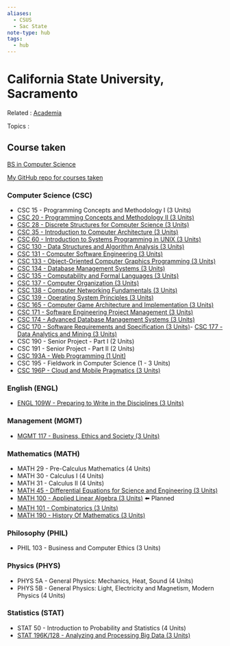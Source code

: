 ```yaml
---
aliases:
  - CSUS
  - Sac State
note-type: hub
tags:
  - hub
---
```


# California State University, Sacramento

Related : [Academia](Academia.md)

Topics :

## Course taken

[BS in Computer Science](https://catalog.csus.edu/colleges/engineering-computer-science/computer-science/bs-in-computer-science/)

[My GitHub repo for courses taken](https://github.com/matt2ology/csus-computer-science-csc)

### Computer Science (CSC)

- CSC 15 - Programming Concepts and Methodology I (3 Units)
- [CSC 20 - Programming Concepts and Methodology II (3 Units)](https://github.com/matt2ology/csus-computer-science-csc/tree/main/csc20-programming-concepts-and-methodology-II)
- [CSC 28 - Discrete Structures for Computer Science (3 Units)](https://github.com/matt2ology/csus-computer-science-csc/tree/main/csc28-discrete-structures-for-computer-science)
- [CSC 35 - Introduction to Computer Architecture (3 Units)](https://github.com/matt2ology/csus-computer-science-csc/tree/main/csc35-introduction-to-computer-architecture)
- [CSC 60 - Introduction to Systems Programming in UNIX (3 Units)](https://github.com/matt2ology/csus-computer-science-csc/tree/main/csc60-introduction-to-systems-programming-in-unix)
- [CSC 130 - Data Structures and Algorithm Analysis (3 Units)](https://github.com/matt2ology/csus-computer-science-csc/tree/main/csc130-data-structures-and-algorithm-analysis)
- [CSC 131 - Computer Software Engineering (3 Units)](https://github.com/matt2ology/csus-computer-science-csc/tree/main/csc131-computer-software-engineering)
- [CSC 133 - Object-Oriented Computer Graphics Programming (3 Units)](https://github.com/matt2ology/csc133-obj-oriented-cmptr-graph)
- [CSC 134 - Database Management Systems (3 Units)](https://github.com/matt2ology/csus-computer-science-csc/tree/main/csc134-database-management-systems)
- [CSC 135 - Computability and Formal Languages (3 Units)](https://github.com/matt2ology/csus-computer-science-csc/tree/main/csc135-computability-and-formal-lang)
- [CSC 137 - Computer Organization (3 Units)](https://github.com/matt2ology/csus-computer-science-csc/tree/main/csc137-computer-organization)
- [CSC 138 - Computer Networking Fundamentals (3 Units)](https://github.com/matt2ology/csus-computer-science-csc/tree/main/csc138-computer-networks-and-internets)
- [CSC 139 - Operating System Principles (3 Units)](https://github.com/matt2ology/csc139-operating-system-principles)
- [CSC 165 - Computer Game Architecture and Implementation (3 Units)](https://github.com/matt2ology/csc165-computer-game-architecture-and-Implementation)
- [CSC 171 - Software Engineering Project Management (3 Units)](https://github.com/matt2ology/csc171-software-engineering-project-management)
- [CSC 174 - Advanced Database Management Systems (3 Units)](https://github.com/matt2ology/csc174-advanced-database-management-Systems)
- [CSC 170 - Software Requirements and Specification (3 Units)](https://github.com/matt2ology/csus-computer-science-csc/tree/main/csc170-software-requiremnt-and-specification)- [CSC 177 - Data Analytics and Mining (3 Units)](https://github.com/matt2ology/csc177-data-analytics-and-mining)
- CSC 190 - Senior Project - Part I (2 Units)
- CSC 191 - Senior Project - Part II (2 Units)
- [CSC 193A - Web Programming (1 Unit)](https://github.com/matt2ology/csc193a-web-programming)
- CSC 195 - Fieldwork in Computer Science (1 - 3 Units)
- [CSC 196P - Cloud and Mobile Pragmatics (3 Units)](https://github.com/matt2ology/csc196p-cloud-and-mobile-pragmatics)

### English (ENGL)

- [ENGL 109W - Preparing to Write in the Disciplines (3 Units)](https://github.com/matt2ology/engl109w-preparing-to-write-in-the-disciplines)

### Management (MGMT)

- [MGMT 117 - Business, Ethics and Society (3 Units)](https://github.com/matt2ology/mgmt117-business-ethics-and-society)

### Mathematics (MATH)

- MATH 29 - Pre-Calculus Mathematics (4 Units)
- MATH 30 - Calculus I (4 Units)
- MATH 31 - Calculus II (4 Units)
- [MATH 45 - Differential Equations for Science and Engineering (3 Units)](https://github.com/matt2ology/csus-computer-science-csc/tree/main/math45-differntl-equatn-sci-engr)
- [MATH 100 - Applied Linear Algebra (3 Units)](https://github.com/matt2ology/math100-applied-linear-algebra) ⬅️ Planned
- [MATH 101 - Combinatorics (3 Units)](https://github.com/matt2ology/math101-combinatorics)
- [MATH 190 - History Of Mathematics (3 Units)](https://github.com/matt2ology/math190-history-of-mathematics)

### Philosophy (PHIL)

- PHIL 103 - Business and Computer Ethics (3 Units)

### Physics (PHYS)

- PHYS 5A - General Physics: Mechanics, Heat, Sound (4 Units)
- PHYS 5B - General Physics: Light, Electricity and Magnetism, Modern Physics (4 Units)

### Statistics (STAT)

- STAT 50 - Introduction to Probability and Statistics (4 Units)
- [STAT 196K/128 - Analyzing and Processing Big Data (3 Units)](https://github.com/matt2ology/csus-computer-science-csc/tree/main/stat196k-analyzing-and-processing-big-data)
